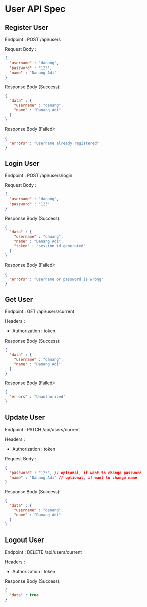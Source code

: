 # User API Spec

## Register User

Endpoint : POST /api/users

Request Body :

```JSON
{
  "username" : "danang",
  "password" : "123",
  "name" : "Danang Adi"
}
```

Response Body (Success):

```JSON
{
  "data" : {
    "username" : "danang",
    "name" : "Danang Adi"
  }
}
```

Response Body (Failed):

```JSON
{
  "errors" : "Username already registered"
}
```

## Login User

Endpoint : POST /api/users/login

Request Body :

```JSON
{
  "username" : "danang",
  "password" : "123"
}
```

Response Body (Success):

```JSON
{
  "data" : {
    "username" : "danang",
    "name" : "Danang Adi",
    "token" : "session_id_generated"
  }
}
```

Response Body (Failed):

```JSON
{
  "errors" : "Username or password is wrong"
}
```

## Get User

Endpoint : GET /api/users/current

Headers :

- Authorization : token

Response Body (Success):

```JSON
{
  "data" : {
    "username" : "danang",
    "name" : "Danang Adi"
  }
}
```

Response Body (Failed):

```JSON
{
  "errors" : "Unauthorized"
}
```

## Update User

Endpoint : PATCH /api/users/current

Headers :

- Authorization : token

Request Body :

```JSON
{
  "password" : "123", // optional, if want to change password
  "name" : "Danang Adi" // optional, if want to change name
}
```

Response Body (Success):

```JSON
{
  "data" : {
    "username" : "danang",
    "name" : "Danang Adi"
  }
}
```

## Logout User

Endpoint : DELETE /api/users/current

Headers :

- Authorization : token

Response Body (Success):

```JSON
{
  "data" : true
}
```

